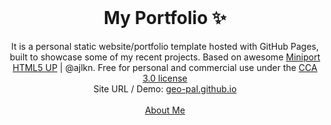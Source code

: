 <!-- PROJECT LOGO DETAILS-->
<br />
<p align="center">
  <h1 align="center">My Portfolio ✨</h1>

  <p align="center">
    It is a personal static website/portfolio template hosted with GitHub Pages, built to showcase some of my recent projects. Based on awesome <a href="https://html5up.net/miniport">Miniport</a> <a href="https://html5up.net">HTML5 UP</a> | @ajlkn. Free for personal and commercial use under the <a href="https://html5up.net/license">CCA 3.0 license</a>
    <br />
    Site URL / Demo:
    <a href="https://geo-pal.github.io">geo-pal.github.io</a>
    <br />
    <br />
    <a href="https://geo-pal.github.io">About Me</a>
  </p>
</p>
